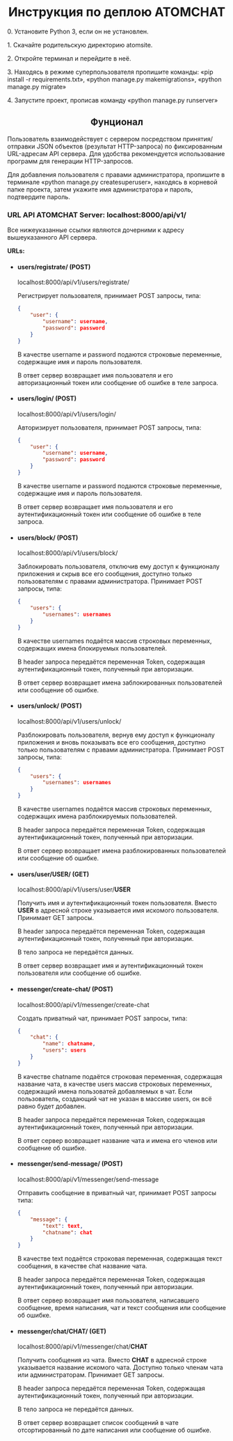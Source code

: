 <h1 align="center">Инструкция по деплою ATOMCHAT</h1>
<p>0. Установите Python 3, если он не установлен.</p>
<p>1. Скачайте родительскую директорию atomsite.</p>
<p>2. Откройте терминал и перейдите в неё.</p>
<p>3. Находясь в режиме суперпользователя пропишите команды: «pip install -r requirements.txt», «python manage.py makemigrations», «python manage.py migrate»</p>
<p>4. Запустите проект, прописав команду «python manage.py runserver»</p>

<h2 align="center">Фунционал</h2>
<p>Пользователь взаимодействует с сервером посредством принятия/отправки JSON объектов (результат HTTP-запроса) по фиксированным URL-адресам API сервера. Для удобства рекомендуется использование программ для генерации HTTP-запросов.</p>

<p>Для добавления пользователя с правами администратора, пропишите в терминале «python manage.py createsuperuser», находясь в корневой папке проекта, затем укажите имя администратора и пароль, подтвердите пароль.</p>

<h3>URL API ATOMCHAT Server: localhost:8000/api/v1/</h3>
<p>Все нижеуказанные cсылки являются дочерними к адресу вышеуказанного API сервера.</p>

**URLs:**

<ul>
<li><h4>users/registrate/ (POST)</h4>
<p>localhost:8000/api/v1/users/registrate/</p>
<p>Регистрирует пользователя, принимает POST запросы, типа:</p>

```json
{
    "user": {
        "username": username,
        "password": password
    }
}
```
<p>В качестве username и password подаются строковые переменные, содержащие имя и пароль пользователя.</p>
<p>В ответ сервер возвращает имя пользователя и его авторизационный токен или сообщение об ошибке в теле запроса.</p></li>

<li><h4>users/login/ (POST)</h4>
<p>localhost:8000/api/v1/users/login/</p>
<p>Авторизирует пользователя, принимает POST запросы, типа:</p>

```json
{
    "user": {
        "username": username,
        "password": password
    }
}
```
<p>В качестве username и password подаются строковые переменные, содержащие имя и пароль пользователя.</p>
<p>В ответ сервер возвращает имя пользователя и его аутентификационный токен или сообщение об ошибке в теле запроса.</p></li>

<li><h4>users/block/ (POST)</h4>
<p>localhost:8000/api/v1/users/block/</p>
<p>Заблокировать пользователя, отключив ему доступ к функционалу приложения и скрыв все его сообщения, доступно только пользователям с правами администратора. Принимает POST запросы, типа:</p>

```json
{
    "users": {
        "usernames": usernames
    }
}
```
<p>В качестве usernames подаётся массив строковых переменных, содержащих имена блокируемых пользователей.</p>
<p>В header запроса передаётся переменная Token, содержащая аутентификационный токен, полученный при авторизации.</p>
<p>В ответ сервер возвращает имена заблокированных пользователей или сообщение об ошибке.</p></li>

<li><h4>users/unlock/ (POST)</h4>
<p>localhost:8000/api/v1/users/unlock/</p>
<p>Разблокировать пользователя, вернув ему доступ к функционалу приложения и вновь показывать все его сообщения, доступно только пользователям с правами администратора. Принимает POST запросы, типа:</p>
      
```json
{
    "users": {
        "usernames": usernames
    }
}
```
<p>В качестве usernames подаётся массив строковых переменных, содержащих имена разблокируемых пользователей.</p>
<p>В header запроса передаётся переменная Token, содержащая аутентификационный токен, полученный при авторизации.</p>
<p>В ответ сервер возвращает имена разблокированных пользователей или сообщение об ошибке.</p></li>

<li><h4>users/user/<strong>USER</strong>/ (GET)</h4>
<p>localhost:8000/api/v1/users/user/<strong>USER</strong></p>
<p>Получить имя и аутентификационный токен пользователя. Вместо <strong>USER</strong> в адресной строке указывается имя искомого пользователя. Принимает GET запросы.</p>
<p>В header запроса передаётся переменная Token, содержащая аутентификационный токен, полученный при авторизации.</p>
<p>В тело запроса не передаётся данных.</p>
<p>В ответ сервер возвращает имя и аутентификационный токен пользователя или сообщение об ошибке.</p></li>

<li><h4>messenger/create-chat/ (POST)</h4>
<p>localhost:8000/api/v1/messenger/create-chat</p>
<p>Создать приватный чат, принимает POST запросы, типа:</p>
      
```json
{
    "chat": {
        "name": chatname,
        "users": users
    }
}
```
<p>В качестве chatname подаётся строковая переменная, содержащая название чата, в качестве users массив строковых переменных, содержащий имена пользоватей добавляемых в чат. Если пользователь, создающий чат не указан в массиве users, он всё равно будет добавлен.</p>
<p>В header запроса передаётся переменная Token, содержащая аутентификационный токен, полученный при авторизации.</p>
<p>В ответ сервер возвращает название чата и имена его членов или сообщение об ошибке.</p></li>

<li><h4>messenger/send-message/ (POST)</h4>
<p>localhost:8000/api/v1/messenger/send-message</p>
<p>Отправить сообщение в приватный чат, принимает POST запросы типа:</p>
      
```json
{
    "message": {
        "text": text,
        "chatname": chat
    }
}
```
<p>В качестве text подаётся строковая переменная, содержащая текст сообщения, в качестве chat название чата.</p>
<p>В header запроса передаётся переменная Token, содержащая аутентификационный токен, полученный при авторизации.</p>
<p>В ответ сервер возвращает имя пользователя, написавшего сообщение, время написания, чат и текст сообщения или сообщение об ошибке.</p></li>

<li><h4>messenger/chat/<strong>CHAT</strong>/ (GET)</h4>
<p>localhost:8000/api/v1/messenger/chat/<strong>CHAT</strong></p>
<p>Получить сообщения из чата. Вместо <strong>CHAT</strong> в адресной строке указывается название искомого чата. Доступно только членам чата или администраторам. Принимает GET запросы.</p>
<p>В header запроса передаётся переменная Token, содержащая аутентификационный токен, полученный при авторизации.</p>
<p>В тело запроса не передаётся данных.</p>
<p>В ответ сервер возвращает список сообщений в чате отсортированный по дате написания или сообщение об ошибке.</p></li>
</ul>
